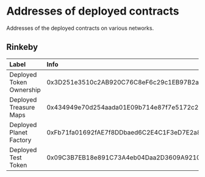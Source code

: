 # Addresses of deployed contracts

Addresses of the deployed contracts on various  networks.  

## Rinkeby 

| Label | Info |
|:--|:---|
| Deployed Token Ownership | 0x3D251e3510c2AB920C76C8eF6c29c1EB97B2a87C
| Deployed Treasure Maps | 0x434949e70d254aada01E09b714e87f7e5172c240
| Deployed Planet Factory | 0xFb71fa01692fAE7f8DDbaed6C2E4C1F3eD7E2a8E
| Deployed Test Token | 0x09C3B7EB18e891C73A4eb04Daa2D3609A9210333
